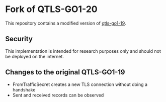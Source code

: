# Fork of QTLS-GO1-20

This repository contains a modified version of [qtls-go1-19](https://github.com/quic-go/qtls-go1-20).

## Security
This implementation is intended for research purposes only and should not be deployed on the internet.

## Changes to the original QTLS-GO1-19
- FromTrafficSecret creates a new TLS connection without doing a handshake
- Sent and received records can be observed
